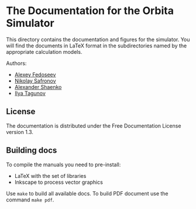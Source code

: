 # The Documentation for the Orbita Simulator 

This directory contains the documentation and figures for the simulator. You will find the
documents in LaTeX format in the subdirectories named by the appropriate calculation
models.

Authors:

* [Alexey Fedoseev](mailto:aleksey@fedoseev.net)
* [Nikolay Safronov](mailto:bfishh@gmail.com)
* [Alexander Shaenko](mailto:ark4110@gmail.com)
* [Ilya Tagunov](mailto:tagunil@gmail.com)

## License

The documentation is distributed under the Free Documentation License version 1.3.

## Building docs

To compile the manuals you need to pre-install:

* LaTeX with the set of libraries
* Inkscape to process vector graphics

Use `make` to build all available docs. To build PDF document use the command `make pdf`.
